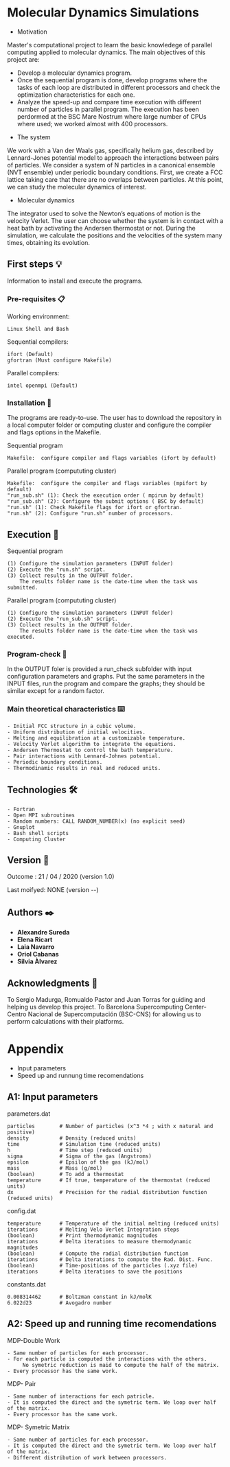 # Molecular Dynamics Simulations

* Motivation

Master's computational project to learn the basic knowledege of parallel computing applied to molecular dynamics. 
The main objectives of this project are:
- Develop a molecular dynamics program.
- Once the sequential program is done, develop programs where the tasks of each loop are distributed in different processors and check the optimization characteristics for each one. 
- Analyze the speed-up and compare time execution with different number of particles in parallel program.
The execution has been perdormed at the BSC Mare Nostrum where large number of CPUs where used; we worked almost with 400 processors.

* The system

We work with a Van der Waals gas, specifically helium gas, described by Lennard-Jones potential model to approach the interactions between pairs of particles. We consider a system of N particles in a canonical ensemble (NVT ensemble) under periodic boundary conditions.
First, we create a FCC lattice taking care that there are no overlaps between particles. At this point, we can study the molecular dynamics of interest.

* Molecular dynamics

The integrator used to solve the Newton’s equations of motion is the velocity Verlet. The user can choose whether the system is in contact with a heat bath by activating the Andersen thermostat or not. During the simulation, we calculate the positions and the velocities of the system many times, obtaining its evolution.

## First steps 💡
Information to install and execute the programs.

### Pre-requisites 📋

Working environment:

```
Linux Shell and Bash
```

Sequential compilers:

```
ifort (Default)
gfortran (Must configure Makefile)
```

Parallel compilers:
```
intel openmpi (Default)
```

### Installation 🔧

The programs are ready-to-use. The user has to download the repository in a local computer folder or computing cluster and configure the compiler and flags options in the Makefile.

Sequential program
```
Makefile:  configure compiler and flags variables (ifort by default)

```
Parallel program (compututing cluster)
```
Makefile:  configure the compiler and flags variables (mpifort by default)
"run_sub.sh" (1): Check the execution order ( mpirun by default)
"run_sub.sh" (2): Configure the submit options ( BSC by default)
"run.sh" (1): Check Makefile flags for ifort or gfortran.
"run.sh" (2): Configure "run.sh" number of processors.

```

## Execution 🚀

Sequential program
```
(1) Configure the simulation parameters (INPUT folder)
(2) Execute the "run.sh" script.
(3) Collect results in the OUTPUT folder.
    The results folder name is the date-time when the task was submitted.

```
Parallel program (compututing cluster)
```
(1) Configure the simulation parameters (INPUT folder)
(2) Execute the "run_sub.sh" script.
(3) Collect results in the OUTPUT folder.
    The results folder name is the date-time when the task was executed.
```
### Program-check 🔎

In the OUTPUT foler is provided a run_check subfolder with input configuration parameters and graphs. 
Put the same parameters in the INPUT files, run the program and compare the graphs; they should be similar except for a random factor.

### Main theoretical characteristics ⌨️

```
- Initial FCC structure in a cubic volume.
- Uniform distribution of initial velocities.
- Melting and equilibration at a customizable temperature.
- Velocity Verlet algorithm to integrate the equations.
- Andersen Thermostat to control the bath temperature.
- Pair interactions with Lennard-Johnes potential.
- Periodic boundary conditions.
- Thermodinamic results in real and reduced units.
```

## Technologies 🛠️

```
- Fortran
- Open MPI subroutines
- Random numbers: CALL RANDOM_NUMBER(x) (no explicit seed)
- Gnuplot
- Bash shell scripts
- Computing Cluster
```

## Version 📌

Outcome : 21 / 04 / 2020 (version 1.0)

Last moifyed:  NONE (version --)

## Authors ✒️

* **Alexandre Sureda**
* **Elena Ricart**
* **Laia Navarro**
* **Oriol Cabanas**
* **Silvia Àlvarez**


## Acknowledgments 🎁

To Sergio Madurga, Romualdo Pastor and Juan Torras for guiding and helping us develop this project.
To Barcelona Supercomputing Center-Centro Nacional de Supercomputación (BSC-CNS) for allowing us to perform calculations with their platforms.

# Appendix
* Input parameters
* Speed up and runnung time recomendations
## A1: Input parameters
parameters.dat
```
particles        # Number of particles (x^3 *4 ; with x natural and positive)
density          # Density (reduced units)
time             # Simulation time (reduced units)
h                # Time step (reduced units)
sigma            # Sigma of the gas (Angstroms)
epsilon          # Epsilon of the gas (kJ/mol)
mass             # Mass (g/mol)
(boolean)        # To add a thermostat
temperature      # If true, temperature of the thermostat (reduced units)
dx               # Precision for the radial distribution function (reduced units)
```
config.dat
```
temperature      # Temperature of the initial melting (reduced units)
iterations       # Melting Velo Verlet Integration steps
(boolean)        # Print thermodynamic magnitudes
iterations       # Delta iterations to measure thermodynamic magnitudes
(boolean)        # Compute the radial distribution function
iterations       # Delta iterations to compute the Rad. Dist. Func.
(boolean)        # Time-positions of the particles (.xyz file)
iterations       # Delta iterations to save the positions
```
constants.dat
```
0.008314462      # Boltzman constant in kJ/molK
6.022d23         # Avogadro number
```
## A2: Speed up and running time recomendations
MDP-Double Work
```
- Same number of particles for each processor.
- For each particle is computed the interactions with the others. 
     No symetric reduction is maid to compute the half of the matrix.
- Every processor has the same work.
```
MDP- Pair
```
- Same number of interactions for each patricle.
- It is computed the direct and the symetric term. We loop over half of the matrix.
- Every processor has the same work.
```
MDP- Symetric Matrix
```
- Same number of particles for each processor.
- It is computed the direct and the symetric term. We loop over half of the matrix.
- Different distribution of work between processors.
```

